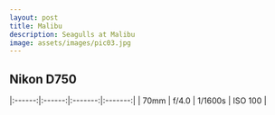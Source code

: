 ```yaml
---
layout: post
title: Malibu
description: Seagulls at Malibu
image: assets/images/pic03.jpg
---
```


<h2>Nikon D750</h2>

|:------:|:------:|:-------:|:-------:|
| 70mm   | f/4.0  | 1/1600s | ISO 100 |